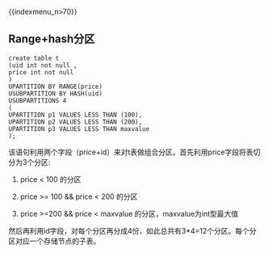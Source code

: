 {{indexmenu_n>70}}

## Range+hash分区
```
create table t
(uid int not null ,
price int not null
)
UPARTITION BY RANGE(price)
USUBPARTITION BY HASH(uid)
USUBPARTITIONS 4
(
UPARTITION p1 VALUES LESS THAN (100),
UPARTITION p2 VALUES LESS THAN (200),
UPARTITION p3 VALUES LESS THAN maxvalue
);
```

该语句利用两个字段（price+id）来对t表做组合分区。首先利用price字段将表切分为3个分区:

1. price < 100 的分区

2. price \>= 100 && price < 200 的分区

3. price \>=200 && price < maxvalue 的分区，maxvalue为int型最大值

然后再利用id字段，对每个分区再分成4份，如此总共有3\*4=12个分区。每个分区对应一个存储节点的子表。

